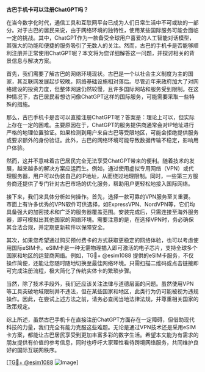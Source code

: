 **古巴手机卡可以注册ChatGPT吗？**

在当今数字化时代，通信工具和互联网平台已成为人们日常生活中不可或缺的一部分。对于古巴的居民来说，由于网络环境的独特性，使用某些国际服务可能会面临一定的挑战。其中，ChatGPT作为一款备受全球用户喜爱的人工智能对话模型，其强大的功能和便捷的服务吸引了无数人的关注。然而，古巴的手机卡是否能够顺利注册并正常使用ChatGPT呢？本文将为您详细解答这一问题，并探讨相关的背景信息与解决方案。

首先，我们需要了解古巴的网络环境现状。古巴是一个以社会主义制度为主的国家，其互联网发展起步较晚，网络基础设施相对落后。尽管近年来政府加大了对网络建设的投资力度，但整体网速仍然较慢，且许多国际网站和服务受到限制。在这种情况下，古巴居民若想访问像ChatGPT这样的国际服务，可能需要采取一些特殊的措施。

那么，古巴手机卡是否可以直接注册ChatGPT呢？答案是：理论上可以，但实际上存在一定的困难。主要原因在于，ChatGPT的服务提供商通常会对IP地址进行严格的地理位置验证。如果检测到用户来自古巴等受限地区，可能会拒绝提供服务或要求额外的身份验证。此外，古巴的网络环境可能导致数据传输不稳定，影响用户体验。

然而，这并不意味着古巴居民完全无法享受ChatGPT带来的便利。随着技术的发展，越来越多的解决方案应运而生。例如，通过使用虚拟专用网络（VPN）或代理服务器，用户可以伪装自己的IP地址，从而绕过地理限制。同时，一些第三方服务商还提供了专门针对古巴市场的优化服务，帮助用户更轻松地接入国际网络。

接下来，我们来具体分析如何操作。首先，选择一款可靠的VPN服务至关重要。市面上有许多优秀的VPN软件可供选择，如ExpressVPN、NordVPN等，它们均具备强大的加密技术和广泛的服务器覆盖范围。安装完成后，只需连接至海外服务器，即可模拟出其他国家的网络环境。需要注意的是，在选择VPN时，务必确保其合法合规，并定期更新软件以保障安全。

其次，如果您希望通过购买预付费卡的方式获取更稳定的网络体验，也可以考虑使用国际eSIM卡。eSIM卡是一种无需物理插入即可激活的电子芯片，支持全球多个国家和地区的运营商网络。例如，TG💪+ @esim1088 提供的eSIM卡服务，不仅操作简便，还能让您随时随地切换至最佳网络环境。只需扫描二维码或点击链接即可完成注册流程，极大简化了传统实体卡的繁琐步骤。

当然，除了技术手段外，我们还应该关注法律与道德层面的问题。虽然使用VPN等工具突破地域限制并不违法，但在某些国家和地区，此类行为仍可能被视为违规操作。因此，在尝试上述方法之前，请务必查阅当地法律法规，并尊重相关国家的政策规定。

综上所述，虽然古巴手机卡在直接注册ChatGPT方面存在一定障碍，但借助现代科技的力量，我们完全有能力克服这些难题。无论是通过VPN技术还是采用eSIM卡方案，都能让古巴居民享受到更加丰富多彩的数字生活。希望本文能为有需求的朋友提供有价值的参考信息，同时也呼吁大家理性看待跨境网络服务，共同维护良好的国际互联网秩序。

[[TG💪+ @esim1088](https://t.me/s/esim1088) ![Image](https://i.postimg.cc/4NQfJmqS/Snipaste-2025-05-13-00-14-12.png)]